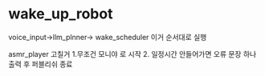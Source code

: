 # wake_up_robot


voice_input->llm_plnner-> wake_scheduler 이거 순서대로 실행


asmr_player 고칠거
1.무조건 모니야 로 시작
2. 일정시간 안들어가면 오류 문장 하나 출력 후 퍼블리쉬 종료
